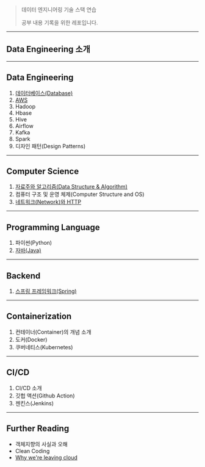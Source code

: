 > 데이터 엔지니어링 기술 스택 연습
>
> 공부 내용 기록을 위한 레포입니다.

---

## Data Engineering 소개









---

## Data Engineering

1. [데이터베이스(Database)](https://github.com/seungki1011/Data-Engineering/tree/main/database)
2. [AWS]()
3. Hadoop
4. Hbase
5. Hive
6. Airflow
7. Kafka
8. Spark
9. 디자인 패턴(Design Patterns)

---

## Computer Science

1. [자료주와 알고리즘(Data Structure & Algorithm)]()
2. 컴퓨터 구조 및 운영 체제(Computer Structure and OS)
3. [네트워크(Network)와 HTTP](https://github.com/seungki1011/Data-Engineering/tree/main/network%20and%20http)

---

## Programming Language

1. 파이썬(Python)
2. [자바(Java)](https://github.com/seungki1011/Data-Engineering/tree/main/java)

---

## Backend

1. [스프링 프레임워크(Spring)](https://github.com/seungki1011/Data-Engineering/tree/main/spring)

---

## Containerization

1. 컨테이너(Container)의 개념 소개
2. 도커(Docker)
3. 쿠버네티스(Kubernetes)

---

## CI/CD

1. CI/CD 소개
2. 깃헙 액션(Github Action)
3. 젠킨스(Jenkins)

---

## Further Reading

* 객체지향의 사실과 오해
* Clean Coding
* [Why we're leaving cloud](https://world.hey.com/dhh/why-we-re-leaving-the-cloud-654b47e0)
